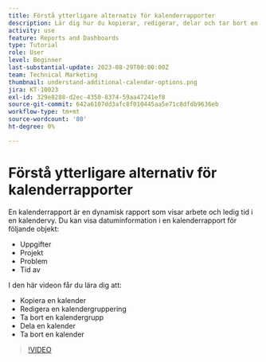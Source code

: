 ```yaml
---
title: Förstå ytterligare alternativ för kalenderrapporter
description: Lär dig hur du kopierar, redigerar, delar och tar bort en kalender.
activity: use
feature: Reports and Dashboards
type: Tutorial
role: User
level: Beginner
last-substantial-update: 2023-08-29T00:00:00Z
team: Technical Marketing
thumbnail: understand-additional-calendar-options.png
jira: KT-10023
exl-id: 329e8288-d2ec-4350-8374-59aa47241ef8
source-git-commit: 642a6107dd3afc8f010445aa5e71c8dfdb9636eb
workflow-type: tm+mt
source-wordcount: '80'
ht-degree: 0%

---
```


# Förstå ytterligare alternativ för kalenderrapporter

En kalenderrapport är en dynamisk rapport som visar arbete och ledig tid i en kalendervy. Du kan visa datuminformation i en kalenderrapport för följande objekt:

* Uppgifter
* Projekt
* Problem
* Tid av

I den här videon får du lära dig att:

* Kopiera en kalender
* Redigera en kalendergruppering
* Ta bort en kalendergrupp
* Dela en kalender
* Ta bort en kalender

>[!VIDEO](https://video.tv.adobe.com/v/3423530/?quality=12&learn=on)
